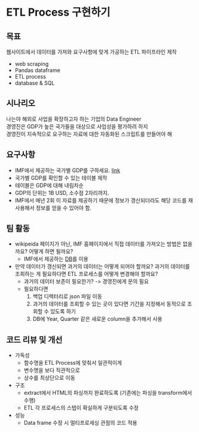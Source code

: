 # ETL Process 구현하기

## 목표
웹사이트에서 데이터를 가져와 요구사항에 맞게 가공하는 ETL 파이프라인 제작
- web scraping
- Pandas dataframe
- ETL process
- database & SQL


## 시나리오
나는야 해외로 사업을 확장하고자 하는 기업의 Data Engineer\
경영진은 GDP가 높은 국가들을 대상으로 사업성을 평가하려 하지\
경영진이 지속적으로 요구하는 자료에 대한 자동화된 스크립트를 만들어야 해

## 요구사항
- IMF에서 제공하는 국가별 GDP를 구하세요. [link](https://en.wikipedia.org/wiki/List_of_countries_by_GDP_%28nominal%29)
- 국가별 GDP를 확인할 수 있는 테이블 제작
- 테이블은 GDP에 대해 내림차순
- GDP의 단위는 1B USD, 소수점 2자리까지.
- IMF에서 매년 2회 이 자료를 제공하기 때문에 정보가 갱신되더라도 해당 코드를 재사용해서 정보를 얻을 수 있어야 함.

## 팀 활동
- wikipeida 페이지가 아닌, IMF 홈페이지에서 직접 데이터를 가져오는 방법은 없을까요? 어떻게 하면 될까요?
    - IMF에서 제공하는 [DB](https://www.imf.org/en/Publications/WEO/weo-database/2024/April)를 이용
- 만약 데이터가 갱신되면 과거의 데이터는 어떻게 되어야 할까요? 과거의 데이터를 조회하는 게 필요하다면 ETL 프로세스를 어떻게 변경해야 할까요?
    - 과거의 데이터 보존이 필요한가? -> 경영진에게 문의 필요
    - 필요하다면
        1. 백업 디렉터리로 json 파일 이동
        2. 과거의 데이터를 조회할 수 있는 곳이 있다면 기간을 지정해서 동적으로 조회할 수 있도록 하기
        3. DB에 Year, Quarter 같은 새로운 column을 추가해서 사용

## 코드 리뷰 및 개선
- 가독성
    - 함수명을 ETL Process에 맞춰서 일관적이게
    - 변수명을 보다 직관적으로
    - 상수를 최상단으로 이동
- 구조
    - extract에서 HTML의 파싱까지 완료하도록 (기존에는 파싱을 transform에서 수행)
    - ETL 각 프로세스의 스텝이 확실하게 구분되도록 수정
- 성능
    - Data frame 수정 시 멀티프로세싱 관점의 코드 적용

